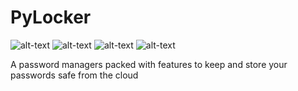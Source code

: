 # PyLocker

![alt-text](https://img.shields.io/static/v1?label=Made%20using&message=Python&color=yellow&logo=python) ![alt-text](https://img.shields.io/static/v1?label=And&message=SQlite&color=purple&logo=sqlite&style=for-the-badge) ![alt-text](https://img.shields.io/static/v1?label=build&message=failing&color=red&style=for-the-badge) ![alt-text](https://img.shields.io/github/license/Anonymous390/Password-Manager)

A password managers packed with features to keep and store your passwords safe from the cloud
